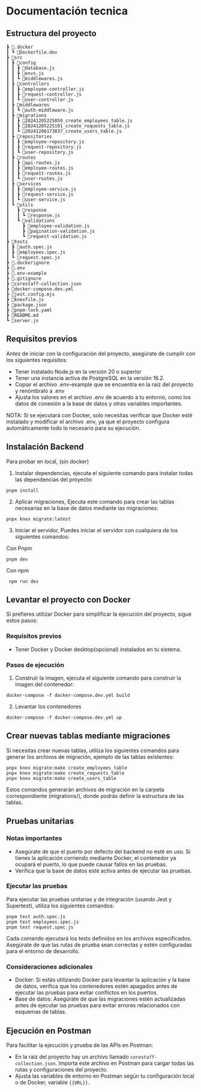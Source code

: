 
# Documentación tecnica

## Estructura del proyecto
```
┣ 📂.docker
┃ ┗ 📜Dockerfile.dev
┣ 📂src
┃ ┣ 📂config
┃ ┃ ┣ 📜database.js
┃ ┃ ┣ 📜envs.js
┃ ┃ ┗ 📜middlewares.js
┃ ┣ 📂controllers
┃ ┃ ┣ 📜employee-controller.js
┃ ┃ ┣ 📜request-controller.js
┃ ┃ ┗ 📜user-controller.js
┃ ┣ 📂middlewares
┃ ┃ ┗ 📜auth-middleware.js
┃ ┣ 📂migrations
┃ ┃ ┣ 📜20241205225059_create_employees_table.js
┃ ┃ ┣ 📜20241205225101_create_requests_table.js
┃ ┃ ┗ 📜20241206173037_create_users_table.js
┃ ┣ 📂repositories
┃ ┃ ┣ 📜employee-repository.js
┃ ┃ ┣ 📜request-repository.js
┃ ┃ ┗ 📜user-repository.js
┃ ┣ 📂routes
┃ ┃ ┣ 📜api-routes.js
┃ ┃ ┣ 📜employee-routes.js
┃ ┃ ┣ 📜request-routes.js
┃ ┃ ┗ 📜user-routes.js
┃ ┣ 📂services
┃ ┃ ┣ 📜employee-service.js
┃ ┃ ┣ 📜request-service.js
┃ ┃ ┗ 📜user-service.js
┃ ┗ 📂utils
┃   ┣ 📂response
┃   ┃ ┗ 📜response.js
┃   ┗ 📂validations
┃     ┣ 📜employee-validation.js
┃     ┣ 📜pagination-validation.js
┃     ┗ 📜request-validation.js
┣ 📂tests
┃ ┣ 📜auth.spec.js
┃ ┣ 📜employees.spec.js
┃ ┗ 📜request.spec.js
┣ 📜.dockerignore
┣ 📜.env
┣ 📜.env-example
┣ 📜.gitignore
┣ 📜corestaff-collection.json
┣ 📜docker-compose.dev.yml
┣ 📜jest.config.mjs
┣ 📜knexfile.js
┣ 📜package.json
┣ 📜pnpm-lock.yaml
┣ 📜README.md
┗ 📜server.js

```

## Requisitos previos

Antes de iniciar con la configuración del proyecto, asegúrate de cumplir con los siguientes requisitos:

  - Tener instalado Node.js en la versión 20 o superior
  - Tener una instancia activa de PostgreSQL en la versión 16.2. 
  - Copiar el archivo .env-example que se encuentra en la raíz del proyecto y renómbralo a .env
  - Ajusta los valores en el archivo .env de acuerdo a tu entorno, como los datos de conexión a la base de datos y otras variables importantes.

NOTA: Si se ejecutará con Docker, solo necesitas verificar que Docker esté instalado y modificar el archivo .env, ya que el proyecto configura automáticamente todo lo necesario para su ejecución.

## Instalación Backend
Para probar en local, (sin docker)

1. Instalar dependencias, ejecuta el siguiente comando para instalar todas las dependencias del proyecto:
```
pnpm install
```

2. Aplicar migraciones, Ejecuta este comando para crear las tablas necesarias en la base de datos mediante las migraciones:
``` 
pnpx knex migrate:latest
```

3. Iniciar el servidor, Puedes iniciar el servidor con cualquiera de los siguientes comandos:


Con Pnpm
```
pnpm dev
```
Con npm
```
 npm run dev  
```

## Levantar el proyecto con Docker

Si prefieres utilizar Docker para simplificar la ejecución del proyecto, sigue estos pasos:

### Requisitos previos
  - Tener Docker y Docker desktop(opcional) instalados en tu sistema.

### Pasos de ejecución

1. Construir la imagen, ejecuta el siguiente comando para construir la imagen del contenedor:
```
docker-compose -f docker-compose.dev.yml build
```
2. Levantar los contenedores 
```
docker-compose -f docker-compose.dev.yml up
```

## Crear nuevas tablas mediante migraciones
Si necesitas crear nuevas tablas, utiliza los siguientes comandos para generar los archivos de migración, ejemplo de las tablas existentes: 
```
pnpx knex migrate:make create_employees_table
pnpx knex migrate:make create_requests_table
pnpx knex migrate:make create_users_table
```
Estos comandos generarán archivos de migración en la carpeta correspondiente (migrations/), donde podrás definir la estructura de las tablas.


## Pruebas unitarias

### Notas importantes
 - Asegúrate de que el puerto por defecto del backend no esté en uso. Si tienes la aplicación corriendo mediante Docker, el contenedor ya ocupará el puerto, lo que puede causar fallos en las pruebas.
 - Verifica que la base de datos esté activa antes de ejecutar las pruebas.

### Ejecutar las pruebas
Para ejecutar las pruebas unitarias y de integración (usando Jest y Supertest), utiliza los siguientes comandos:
```
pnpm test auth.spec.js
pnpm test employees.spec.js
pnpm test request.spec.js
```

Cada comando ejecutará los tests definidos en los archivos especificados. Asegúrate de que las rutas de prueba sean correctas y estén configuradas para el entorno de desarrollo.

### Consideraciones adicionales
  - Docker: Si estás utilizando Docker para levantar la aplicación y la base de datos, verifica que los contenedores estén apagados antes de ejecutar las pruebas para evitar conflictos en los puertos.
  - Base de datos: Asegúrate de que las migraciones estén actualizadas antes de ejecutar las pruebas para evitar errores relacionados con esquemas de tablas.


## Ejecución en Postman

Para facilitar la ejecución y prueba de las APIs en Postman:

  - En la raíz del proyecto hay un archivo llamado ```corestaff-collection.json```.
Importa este archivo en Postman para cargar todas las rutas y configuraciones del proyecto.
  - Ajusta las variables de entorno en Postman según tu configuración local o de Docker, variable ```{{URL}}```.
